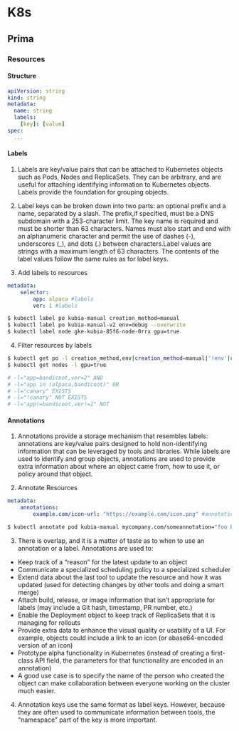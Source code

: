 # K8s

## Prima

### Resources
#### Structure
```yaml
apiVersion: string
kind: string
metadata:
  name: string
  labels:
    [key]: [value]
spec:
  ...
```

#### Labels
1. Labels are key/value pairs that can be attached to Kubernetes objects such as Pods, Nodes and ReplicaSets. They can be arbitrary, and are useful for attaching identifying information to Kubernetes objects. Labels provide the foundation for grouping objects.

2. Label keys can be broken down into two parts: an optional prefix and a name, separated by a slash. The prefix,if specified, must be a DNS subdomain with a 253-character limit. The key name is required and must be shorter than 63 characters. Names must also start and end with an alphanumeric character and permit the use of dashes (-), underscores (_), and dots (.) between characters.Label values are strings with a maximum length of 63 characters. The contents of the label values follow the same rules as for label keys.

3. Add labels to resources
```yaml
metadata:
    selector:
        app: alpaca #labels
        ver: 1 #labels
```

```bash
$ kubectl label po kubia-manual creation_method=manual
$ kubectl label po kubia-manual-v2 env=debug --overwrite
$ kubectl label node gke-kubia-85f6-node-0rrx gpu=true
```

4. Filter resources by labels
```bash
$ kubectl get po -l creation_method,env|creation_method=manual|'!env'|creation_method!=manual|env in (prod,devel)|env notin (prod,devel)
$ kubectl get nodes -l gpu=true

# -l="app=bandicoot,ver=2" AND
# -l="app in (alpaca,bandicoot)" OR
# -l="canary" EXISTS
# -l="!canary" NOT EXISTS
# -l="app!=bandicoot,ver!=2" NOT
```
#### Annotations
1. Annotations provide a storage mechanism that resembles labels: annotations are key/value pairs designed to hold non-identifying information that can be leveraged by tools and libraries.
While labels are used to identify and group objects, annotations are used to provide extra information about where an object came from, how to use it, or policy around that object.

2. Annotate Resources
```yaml
metadata:
	annotations:
		example.com/icon-url: "https://example.com/icon.png" #annotation
```

```bash
$ kubectl annotate pod kubia-manual mycompany.com/someannotation="foo bar"
```

3. There is overlap, and it is a matter of taste as to when to use an annotation or a label.
Annotations are used to:
- Keep track of a “reason” for the latest update to an object
- Communicate a specialized scheduling policy to a specialized scheduler
- Extend data about the last tool to update the resource and how it was updated (used for detecting changes by other tools and doing a smart merge)
- Attach build, release, or image information that isn’t appropriate for labels (may include a Git hash, timestamp, PR number, etc.)
- Enable the Deployment object to keep track of ReplicaSets that it is managing for rollouts
- Provide extra data to enhance the visual quality or usability of a UI. For example, objects could include a link to an icon (or abase64-encoded version of an icon)
- Prototype alpha functionality in Kubernetes (instead of creating a first-class API field, the parameters for that functionality are encoded in an annotation)
- A good use case is to specify the name of the person who created the object can make collaboration between everyone working on the cluster much easier.

4. Annotation keys use the same format as label keys. However, because they are often used to communicate information between tools, the “namespace” part of the key is more important.

